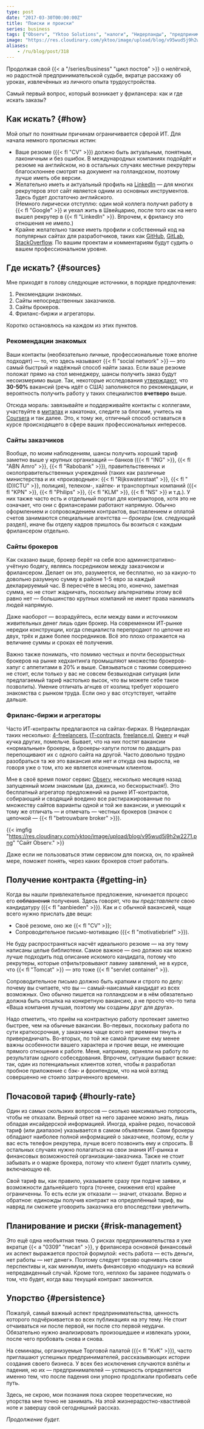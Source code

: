 ```yaml
---
type: post
date: "2017-03-30T00:00:00Z"
title: "Поиски и происки"
series: business
tags: ["Observ", "Yktoo Solutions", "налоги", "Нидерланды", "предпринимательство", "работа", "фриланс"]
image: "https://res.cloudinary.com/yktoo/image/upload/blog/v95wud5j9h2w2271.png"
aliases:
    - /ru/blog/post/318
---
```


Продолжая свой {{< a "/series/business" "цикл постов" >}} о нелёгкой, но радостной предпринимательской судьбе, вкратце расскажу об уроках, извлечённых из личного опыта трудоустройства.

Самый первый вопрос, который возникает у фрилансера: как и где искать заказы?

<!--more-->

## Как искать? {#how}

Мой опыт по понятным причинам ограничивается сферой ИТ. Для начала немного прописных истин:

* Ваше резюме ({{< fl "CV" >}}) должно быть актуальным, понятным, лаконичным и без ошибок. В международных компаниях подойдёт и резюме на английском, но в остальных случаях местные рекрутеры благосклоннее смотрят на документ на голландском, поэтому лучше иметь обе версии.
* Желательно иметь и актуальный профиль на [LinkedIn](https://www.linkedin.com/) — для многих рекрутеров этот сайт является одним из основных инструментов. Здесь будет достаточно английского.<br>
(Немного лирически отступлю: один мой коллега получил работу в {{< fl "Google" >}} и уехал жить в Швейцарию, после того как на него вышел рекрутер в {{< fl "LinkedIn" >}}. Впрочем, к фрилансу это отношения не имело.)
* Крайне желательно также иметь профили и собственный код на популярных сайтах для разработчиков, таких как [GitHub](https://github.com/), [GitLab](https://gitlab.com/), [StackOverflow](https://stackoverflow.com/). По вашим проектам и комментариям будут судить о вашем профессиональном уровне.

## Где искать? {#sources}

Мне приходят в голову следующие источники, в порядке предпочтения:

1. Рекомендации знакомых.
2. Сайты непосредственных заказчиков.
3. Сайты брокеров.
4. Фриланс-биржи и агрегаторы.

Коротко остановлюсь на каждом из этих пунктов.

### Рекомендации знакомых

Ваши контакты (необязательно личные, профессиональные тоже вполне подходят) — то, что здесь называют {{< fl "social network" >}} — это самый быстрый и надёжный способ найти заказ. Если ваше резюме положат прямо на стол менеджеру, шансы получить заказ будут несоизмеримо выше. Так, некоторые исследования [утверждают](https://papers.ssrn.com/sol3/papers.cfm?abstract_id=2441471), что **30-50%** вакансий (речь идёт о США) заполняются по рекомендации, и вероятность получить работу у таких специалистов **вчетверо** выше.

Отсюда мораль: завязывайте и поддерживайте контакты с коллегами, участвуйте в [митапах](https://www.meetup.com/) и хакатонах, следите за блогами, учитесь на [Coursera](https://www.coursera.org/) и так далее. Это, к тому же, отличный способ оставаться в курсе происходящего в сфере ваших профессиональных интересов.

### Сайты заказчиков

Вообще, по моим наблюдениям, шансы получить хороший тариф заметно выше у крупных организаций — банков ({{< fl "ING" >}}, {{< fl "ABN Amro" >}}, {{< fl "Rabobank" >}}), правительственных и околоправительственных учреждений (таких как различные министерства и их «производные»: {{< fl "Rijkswaterstaat" >}}, {{< fl "(D)ICTU" >}}, полиция), телеком-, хайтек- и транспортных компаний ({{< fl "KPN" >}}, {{< fl "Philips" >}}, {{< fl "KLM" >}}, {{< fl "NS" >}} и т.д.). У них также часто есть и отдельный портал для контракторов, хотя это не означает, что они с фрилансерами работают напрямую. Обычно оформлением и сопровождением контрактов, выставлением и оплатой счетов занимаются специальные агентства — *брокеры* (см. следующий раздел), иначе бы отделу кадров пришлось бы возиться с каждым фрилансером отдельно.

### Сайты брокеров

Как сказано выше, брокер берёт на себя всю административно-учётную бодягу, являясь посредником между заказчиком и фрилансером. Делает он это, разумеется, не бесплатно, но за какую-то довольно разумную сумму в районе 1-5 евро за каждый декларируемый час. В пересчёте в месяц это, конечно, заметная сумма, но не стоит жадничать, поскольку альтернативы этому всё равно нет — большинство крупных компаний не имеет права нанимать людей напрямую.

Даже наоборот — возрадуйтесь, если между вами и источником живительных денег лишь один брокер. На современном ИТ-рынке нередки конструкции, когда специалиста перепродают по цепочке из двух, трёх и даже более посредников. Всё это плохо отражается на величине суммы и сроках её получения.

Важно также понимать, что помимо честных и почти бескорыстных брокеров на рынке хедхантинга промышляют множество брокеров-хапуг с аппетитами в 20% и выше. Связываться с такими совершенно не стоит, если только у вас не совсем безвыходная ситуация (или предлагаемый тариф настолько высок, что вы можете себе такое позволить). Умение отличать агнцев от козлищ требует хорошего знакомства с рынком труда. Если оно у вас отсутствует, читайте дальше.

### Фриланс-биржи и агрегаторы

Часто ИТ-контракты предлагаются на сайтах-биржах. В Нидерландах таких несколько: [4-freelancers](https://www.4-freelancers.nl/), [IT-contracts](https://www.it-contracts.nl/), [freelance.nl](https://www.freelance.nl/), [Qwery](https://www.qwery.nl/) и ещё кучка других, помельче. Бывает, что на них постят вакансии «нормальные» брокеры, а брокеры-хапуги потом по двадцать раз перепощивают их с одного сайта на другой. Часто довольно трудно разобраться та же это вакансия или нет и откуда она выросла, не говоря уже о том, кто же является конечным клиентом.

Мне в своё время помог сервис [Observ](https://observ.nu/), несколько месяцев назад запущенный моим знакомым (да, джинса, но бескорыстная!). Это бесплатный агрегатор предложений на рынке ИТ-контрактов, собирающий и сводящий воедино все растиражированные по множеству сайтов варианты одной и той же вакансии, и умеющий к тому же отличать — и отмечать — честных брокеров (значок с цепочкой — {{< fl "betrouwbare broker" >}}).

{{< imgfig "https://res.cloudinary.com/yktoo/image/upload/blog/v95wud5j9h2w2271.png" "Сайт Observ." >}}

Даже если не пользоваться этим сервисом для поиска, он, по крайней мере, поможет понять, через каких брокеров стоит работать.

## Получение контракта {#getting-in}

Когда вы нашли привлекательное предложение, начинается процесс его ~~соблазнения~~ получения. Здесь говорят, что вы *представляете* свою кандидатуру ({{< fl "aanbieden" >}}). Как и с обычной вакансией, чаще всего нужно прислать две вещи:

* Своё резюме, оно же {{< fl "CV" >}};
* Сопроводительное письмо-мотивацию ({{< fl "motivatiebrief" >}}).

Не буду распространяться насчёт идеального резюме — на эту тему написаны целые библиотеки. Самое важное — оно должно как можно лучше подходить под описание искомого кандидата, потому что рекрутеры, которые отфильтровывают лавину заявлений, не в курсе, что {{< fl "Tomcat" >}} — это тоже {{< fl "servlet container" >}}.

Сопроводительное письмо должно быть кратким и строго по делу: почему вы считаете, что вы — самый-наисамый кандидат из всех возможных. Оно обычно пишется на голландском и в нём обязательно должна быть отсылка на конкретную вакансию, а не просто что-то типа «Ваша компания лучшая, поэтому мы созданы друг для друга».

Надо отметить, что приём на контрактную работу протекает заметно быстрее, чем на обычные вакансии. Во-первых, поскольку работа по сути краткосрочная, у заказчика чаще всего нет времени тянуть и привередничать. Во-вторых, по той же самой причине ему менее важны особенности вашего характера и прочие вещи, не имеющие прямого отношения к работе. Меня, например, приняли на работу по результатам одного собеседования. Впрочем, ситуации бывают всякие: так, один из потенциальных клиентов хотел, чтобы я разработал пробное приложение с бэк- и фронтендом, что на мой взгляд совершенно не стоило затраченного времени.

## Почасовой тариф {#hourly-rate}

Один из самых скользких вопросов — сколько максимально попросить, чтобы не отказали. Верный ответ на него заранее можно знать, лишь обладая инсайдерской информацией. Иногда, крайне редко, почасовой тариф (или диапазон) указывается в самом объявлении. Сами брокеры обладают наиболее полной информацией о заказчике, поэтому, если у вас есть телефон рекрутера, лучше всего позвонить ему и спросить. В остальных случаях нужно полагаться на свои знания ИТ-рынка и финансовых возможностей организации-заказчика. Также не стоит забывать и о марже брокера, потому что клиент будет платить сумму, включающую её.

Свой тариф вы, как правило, указываете сразу при подаче заявки, и возможности дальнейшего торга (точнее, снижения его) крайне ограниченны. То есть если уж отказали — значит, отказали. Верно и обратное: единожды получив контракт на определённый тариф, вы навряд ли сможете уговорить заказчика его впоследствии увеличить.

## Планирование и риски {#risk-management}

Это ещё одна необъятная тема. О рисках предпринимательства я уже вкратце {{< a "0309" "писал" >}}, у фрилансера основной финансовый их аспект выражается простой формулой: «есть работа — есть деньги, нет работы — нет денег». Поэтому следует трезво оценивать свои перспективы и, как минимум, иметь финансовую «подушку» на всякий непредвиденный случай. Кроме того, неплохо бы заранее подумать о том, что будет, когда ваш текущий контракт закончится.

## Упорство {#persistence}

Пожалуй, самый важный аспект предпринимательства, ценность которого подчёркивается во всех публикациях на эту тему. Не стоит отчаиваться ни после первой, ни после сто первой неудачи. Обязательно нужно анализировать произошедшее и извлекать уроки, после чего пробовать снова и снова.

На семинары, организуемые Торговой палатой ({{< fl "KvK" >}}), часто приглашают успешных предпринимателей, рассказывающих истории создания своего бизнеса. У всех без исключения случаются взлёты и падения, но их — предпринимателей — успешность определяется именно тем, что после падения они упорно продолжали пробивать себе путь.

Здесь, не скрою, мои познания пока скорее теоретические, но упорства мне точно не занимать. На этой жизнерадостно-хвастливой ноте и завершу свой сегодняшний рассказ.

*Продолжение будет.*
